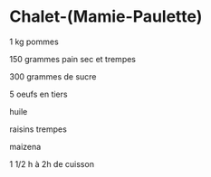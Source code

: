 # Chalet-\(Mamie-Paulette\)

1 kg pommes

150 grammes pain sec et trempes

300 grammes de sucre

5 oeufs en tiers

huile

raisins trempes

maizena

1 1/2 h à 2h de cuisson

